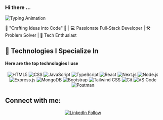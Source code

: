 ### Hi there ...

<img src="https://readme-typing-svg.demolab.com?font=Cascadia+Code&weight=500&size=28&pause=1000000&color=FFFFFF&center=true&vCenter=true&width=500&lines=🙋🏻‍♂️Welcome+to+My+Profile!;Happy+Coding!+%F0%9F%91%8D" alt="Typing Animation" />

<!-- <p align="center"> -->
<!--    <a href="https://x.com/AsadAliNajaf" target="_blank"> -->
<!--      <img src="https://img.shields.io/badge/Follow%20on-X-1DA1F2?style=social&logo=x&logoColor=white" alt="Follow on X" /> -->
<!--    </a>   -->
<!--    <a href="https://www.linkedin.com/in/AsadAliNajaf" target="_blank"> -->
<!--      <img src="https://img.shields.io/badge/Follow%20on-LinkedIn-0A66C2?style=social&logo=linkedin&logoColor=white"  alt="Follow on LinkedIn" /> -->
<!--    </a> -->
<!-- </p> -->



🌟 "Crafting Ideas into Code" 🌟 | 💻 Passionate Full-Stack Developer | 🛠️ Problem Solver | 🚀 Tech Enthusiast

## 🚀 Technologies I Specialize In

#### Here are the top technologies I use


<p align="center">
  <!-- Foundational Technologies -->
  <img alt="HTML5" src="https://img.shields.io/badge/-HTML5-E34F26?style=flat-square&logo=html5&logoColor=white" />
  <img alt="CSS" src="https://img.shields.io/badge/-CSS-1572B6?style=flat-square&logo=css3&logoColor=white" />
  <img alt="JavaScript" src="https://img.shields.io/badge/-JavaScript-F7DF1C?style=flat-square&logo=javascript&logoColor=black" />
  <img alt="TypeScript" src="https://img.shields.io/badge/-TypeScript-007ACC?style=flat-square&logo=typescript&logoColor=white" />
  <!-- Frontend Development -->
  <img alt="React" src="https://img.shields.io/badge/-React-45b8d8?style=flat-square&logo=react&logoColor=white" />
<!-- <img alt="Vue.js" src="https://img.shields.io/badge/-Vue.js-4FC08D?style=flat-square&logo=vue.js&logoColor=white" /> -->
  <img alt="Next.js" src="https://img.shields.io/badge/-Next.js-000000?style=flat-square&logo=next.js&logoColor=white" />
 <!-- <img alt="React Query" src="https://img.shields.io/badge/-React%20Query-FF4154?style=flat-square&logo=react-query&logoColor=white" /> -->
<!-- <img alt="Redux" src="https://img.shields.io/badge/-Redux-764ABC?style=flat-square&logo=redux&logoColor=white" /> -->
<!--   <img alt="Zustand" src="https://img.shields.io/badge/-Zustand-FF5F00?style=flat-square&logo=zustand&logoColor=white" /> -->
<!--   <img alt="Zod" src="https://img.shields.io/badge/-Zod-2E5F9E?style=flat-square&logo=zod&logoColor=white" /> -->
  <!-- Backend Development -->
  <img alt="Node.js" src="https://img.shields.io/badge/-Node.js-43853d?style=flat-square&logo=node.js&logoColor=white" />
  <img alt="Express.js" src="https://img.shields.io/badge/-Express.js-000000?style=flat-square&logo=express&logoColor=white" />
<!--   <img alt="NestJS" src="https://img.shields.io/badge/-NestJS-ea2845?style=flat-square&logo=nestjs&logoColor=white" /> -->
<!--   <img alt="Prisma" src="https://img.shields.io/badge/-Prisma-2D3748?style=flat-square&logo=prisma&logoColor=white" /> -->
  <img alt="MongoDB" src="https://img.shields.io/badge/-MongoDB-13aa52?style=flat-square&logo=mongodb&logoColor=white" />
 <!-- <img alt="PostgreSQL" src="https://img.shields.io/badge/-PostgreSQL-316192?style=flat-square&logo=postgresql&logoColor=white" /> -->
 <!-- <img alt="Redis" src="https://img.shields.io/badge/-Redis-DC382D?style=flat-square&logo=redis&logoColor=white" /> -->

  <!-- Styling and UI Libraries -->
  <img alt="Bootstrap" src="https://img.shields.io/badge/-bootstrap-7953b3?style=flat-square&logo=javascript&logoColor=white" />
  <img alt="Tailwind CSS" src="https://img.shields.io/badge/-Tailwind%20CSS-06B6D4?style=flat-square&logo=tailwind-css&logoColor=white" />
<!--  <img alt="Material UI" src="https://img.shields.io/badge/-Material%20UI-0081CB?style=flat-square&logo=material-ui&logoColor=white" />
  <img alt="Chakra UI" src="https://img.shields.io/badge/-Chakra%20UI-319795?style=flat-square&logo=chakra-ui&logoColor=white" />
  <img alt="Daisy UI" src="https://img.shields.io/badge/-Daisy%20UI-7A5E99?style=flat-square&logo=daisyui&logoColor=white" />
  <img alt="Styled Components" src="https://img.shields.io/badge/-Styled_Components-db7092?style=flat-square&logo=styled-components&logoColor=white" /> -->

  <!-- DevOps and Deployment -->
<!-- <img alt="Docker" src="https://img.shields.io/badge/-Docker-2496ED?style=flat-square&logo=docker&logoColor=white" />
  <img alt="Kubernetes" src="https://img.shields.io/badge/-Kubernetes-326CE5?style=flat-square&logo=kubernetes&logoColor=white" />
  <img alt="AWS" src="https://img.shields.io/badge/-AWS-FF9900?style=flat-square&logo=amazonaws&logoColor=white" /> -->
  <!-- Testing 
  <img alt="Jest" src="https://img.shields.io/badge/-Jest-C21325?style=flat-square&logo=jest&logoColor=white" /> -->
<!-- <img alt="Cypress" src="https://img.shields.io/badge/-Cypress-17202C?style=flat-square&logo=cypress&logoColor=white" /> 
  <img alt="Vitest" src="https://img.shields.io/badge/-Vitest-6E9F18?style=flat-square&logo=vitest&logoColor=white" /> -->
  <!-- Tools -->
  <img alt="Git" src="https://img.shields.io/badge/-Git-F05032?style=flat-square&logo=git&logoColor=white" />
 <!-- <img alt="GitHub Actions" src="https://img.shields.io/badge/-GitHub%20Actions-2088FF?style=flat-square&logo=github-actions&logoColor=white" />
  <img alt="npm" src="https://img.shields.io/badge/-NPM-CB3837?style=flat-square&logo=npm&logoColor=white" />
  <img alt="Yarn" src="https://img.shields.io/badge/-Yarn-2C8EBB?style=flat-square&logo=Yarn&logoColor=white" />
  <img alt="Prettier" src="https://img.shields.io/badge/-Prettier-F7B93E?style=flat-square&logo=prettier&logoColor=white" />
  <img alt="ESLint" src="https://img.shields.io/badge/-ESLint-4B32C3?style=flat-square&logo=eslint&logoColor=white" /> -->
 <!-- <img alt="GraphQL" src="https://img.shields.io/badge/-GraphQL-E10098?style=flat-square&logo=graphql&logoColor=white" />
  <img alt="WebSocket" src="https://img.shields.io/badge/-WebSocket-000000?style=flat-square&logo=websocket&logoColor=white" />  -->
  <!-- Editor -->
  <img alt="VS Code" src="https://img.shields.io/badge/-VS%20Code-0078D4?style=flat-square&logo=visual-studio-code&logoColor=white" />
  <!-- APIs/Testing -->
  <img alt="Postman" src="https://img.shields.io/badge/-Postman-FF6C37?style=flat-square&logo=Postman&logoColor=white" />
  <!-- Communication and Collaboration
  <img alt="Slack" src="https://img.shields.io/badge/-Slack-4A154B?style=flat-square&logo=Slack&logoColor=white" />  -->
</p>

## Connect with me:
<div align="center">
  <a href="https://www.linkedin.com/in/asad-ali-najaf-35102720b/" target="_blank">
    <img src="https://img.shields.io/badge/Follow%20Me%20on-LinkedIn-blue?style=for-the-badge" alt="LinkedIn Follow" />
  </a>
<!--   &nbsp;&nbsp;
  <a href="https://x.com/Ranazain546" target="_blank">
    <img src="https://img.shields.io/twitter/follow/Ranazain546.svg?style=social" alt="X Follow" />
  </a> -->
</div>

<!--
<p align="center">
  <img alt="HTML5" src="https://img.shields.io/badge/-HTML5-E34F26?style=flat-square&logo=html5&logoColor=white" />
  <img alt="TypeScript" src="https://img.shields.io/badge/-TypeScript-007ACC?style=flat-square&logo=typescript&logoColor=white" />
  <img alt="Javascript" src="https://img.shields.io/badge/-javascript-f7df1c?style=flat-square&logo=javascript&logoColor=black" />
  <img alt="Node.js" src="https://img.shields.io/badge/-Nodejs-43853d?style=flat-square&logo=Node.js&logoColor=white" />
  <img alt="React" src="https://img.shields.io/badge/-React-45b8d8?style=flat-square&logo=react&logoColor=white" />
  <img alt="Bootstrap" src="https://img.shields.io/badge/-bootstrap-7953b3?style=flat-square&logo=javascript&logoColor=white" />
  <img alt="Insomnia" src="https://img.shields.io/badge/-Insomnia-5849BE?style=flat-square&logo=insomnia&logoColor=white" />
  <img alt="Redux" src="https://img.shields.io/badge/-Redux-764ABC?style=flat-square&logo=redux&logoColor=white" />
  <img alt="Styled Components" src="https://img.shields.io/badge/-Styled_Components-db7092?style=flat-square&logo=styled-components&logoColor=white" />
  <img alt="Git" src="https://img.shields.io/badge/-Git-F05032?style=flat-square&logo=git&logoColor=white" />
  <img alt="NestJs" src="https://img.shields.io/badge/-NestJs-ea2845?style=flat-square&logo=nestjs&logoColor=white" />
  <img alt="NPM" src="https://img.shields.io/badge/-NPM-CB3837?style=flat-square&logo=npm&logoColor=white" />
  <img alt="Yarn" src="https://img.shields.io/badge/-Yarn-2C8EBB?style=flat-square&logo=Yarn&logoColor=white" />
  <img alt="Prettier" src="https://img.shields.io/badge/-Prettier-F7B93E?style=flat-square&logo=prettier&logoColor=white" />
  <img alt="MongoDB" src="https://img.shields.io/badge/-MongoDB-13aa52?style=flat-square&logo=mongodb&logoColor=white" />
  <img alt="Slack" src="https://img.shields.io/badge/-Slack-4A154B?style=flat-square&logo=Slack&logoColor=white" />
  <img alt="Postman" src="https://img.shields.io/badge/-Postman-FF6C37?style=flat-square&logo=Postman&logoColor=white" />
  <img alt="VS Code" src="https://img.shields.io/badge/-VS%20Code-0078D4?style=flat-square&logo=visual-studio-code&logoColor=white" />
  <img alt="Next.js" src="https://img.shields.io/badge/-Next.js-000000?style=flat-square&logo=next.js&logoColor=white" />
  <img alt="Tailwind CSS" src="https://img.shields.io/badge/-Tailwind%20CSS-06B6D4?style=flat-square&logo=tailwind-css&logoColor=white" />
  <img alt="Material UI" src="https://img.shields.io/badge/-Material%20UI-0081CB?style=flat-square&logo=material-ui&logoColor=white" />
  <img alt="Chakra UI" src="https://img.shields.io/badge/-Chakra%20UI-319795?style=flat-square&logo=chakra-ui&logoColor=white" />
  <img alt="Daisy UI" src="https://img.shields.io/badge/-Daisy%20UI-7A5E99?style=flat-square&logo=daisyui&logoColor=white" />
  <img alt="CSS" src="https://img.shields.io/badge/-CSS-1572B6?style=flat-square&logo=css3&logoColor=white" />
  <img alt="React-Query" src="https://img.shields.io/badge/-React%20Query-FF4154?style=flat-square&logo=react-query&logoColor=white" />
  <img alt="Zod" src="https://img.shields.io/badge/-Zod-2E5F9E?style=flat-square&logo=zod&logoColor=white" />
  <img alt="Formik" src="https://img.shields.io/badge/-Formik-3E7DFF?style=flat-square&logo=formik&logoColor=white" />
  <img alt="Zustand" src="https://img.shields.io/badge/-Zustand-FF5F00?style=flat-square&logo=zustand&logoColor=white" />
</p>
-->
